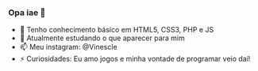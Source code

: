 ### Opa iae 👋

- 🌱 Tenho conhecimento básico em HTML5, CSS3, PHP e JS
- 🤔 Atualmente estudando o que aparecer para mim
- 📫 Meu instagram: @Vinescle
- ⚡ Curiosidades: Eu amo jogos e minha vontade de programar veio daí!
